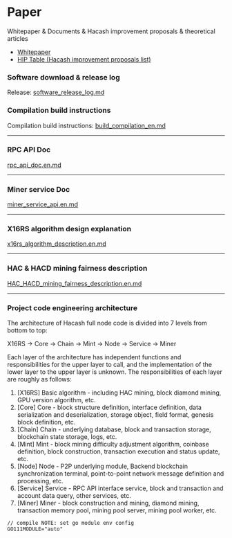 # Paper
Whitepaper & Documents & Hacash improvement proposals & theoretical articles



- [Whitepaper](https://github.com/hacash/paper/blob/master/whitepaper.pdf)
- [HIP Table (Hacash improvement proposals list)](https://github.com/hacash/paper/blob/master/HIP/HIP-table.md)



### Software download & release log

Release: [software_release_log.md](https://github.com/hacash/paper/blob/master/build/software_release_log.md)

### Compilation build instructions 

Compilation build instructions: [build_compilation_en.md](https://github.com/hacash/paper/blob/master/build/build_compilation.md)

---

### RPC API Doc 

[rpc_api_doc.en.md](https://github.com/hacash/paper/blob/master/service/rpc_api_doc.md) 

---

### Miner service Doc

[miner_service_api.en.md](https://github.com/hacash/paper/blob/master/service/miner_service_api.md)



---

### X16RS algorithm design explanation

[x16rs_algorithm_description.en.md](https://github.com/hacash/paper/blob/master/tech/x16rs_algorithm_description.md)


---

### HAC & HACD mining fairness description

[HAC_HACD_mining_fairness_description.en.md](https://github.com/hacash/paper/blob/master/tech/HAC_HACD_mining_fairness_description.md)


---

### Project code engineering architecture

The architecture of Hacash full node code is divided into 7 levels from bottom to top:

X16RS -> Core -> Chain -> Mint -> Node -> Service -> Miner

Each layer of the architecture has independent functions and responsibilities for the upper layer to call, and the implementation of the lower layer to the upper layer is unknown. The responsibilities of each layer are roughly as follows:

1. [X16RS] Basic algorithm - including HAC mining, block diamond mining, GPU version algorithm, etc.
2. [Core] Core - block structure definition, interface definition, data serialization and deserialization, storage object, field format, genesis block definition, etc.
3. [Chain] Chain - underlying database, block and transaction storage, blockchain state storage, logs, etc.
4. [Mint] Mint - block mining difficulty adjustment algorithm, coinbase definition, block construction, transaction execution and status update, etc.
5. [Node] Node - P2P underlying module, Backend blockchain synchronization terminal, point-to-point network message definition and processing, etc.
6. [Service] Service - RPC API interface service, block and transaction and account data query, other services, etc.
7. [Miner] Miner - block construction and mining, diamond mining, transaction memory pool, mining pool server, mining pool worker, etc.


```cgo
// compile NOTE: set go module env config
GO111MODULE="auto"
```
